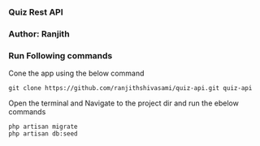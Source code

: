 ### Quiz Rest API
### Author: Ranjith

### Run Following commands 
Cone the app using the below command
```
git clone https://github.com/ranjithshivasami/quiz-api.git quiz-api
```
Open the terminal and Navigate to the project dir and run the ebelow commands

```
php artisan migrate
php artisan db:seed
```
